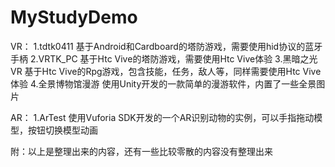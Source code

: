 # MyStudyDemo
VR：
1.tdtk0411 	 基于Android和Cardboard的塔防游戏，需要使用hid协议的蓝牙手柄
2.VRTK_PC 	 基于Htc Vive的塔防游戏，需要使用Htc Vive体验
3.黑暗之光VR 	 基于Htc Vive的Rpg游戏，包含技能，任务，敌人等，同样需要使用Htc Vive体验
4.全景博物馆漫游 使用Unity开发的一款简单的漫游软件，内置了一些全景图片

AR：
1.ArTest 	 使用Vuforia SDK开发的一个AR识别动物的实例，可以手指拖动模型，按钮切换模型动画


附：以上是整理出来的内容，还有一些比较零散的内容没有整理出来